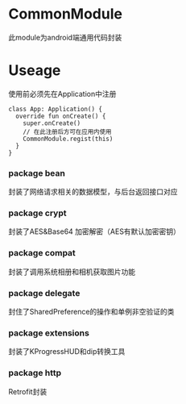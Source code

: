 # CommonModule
此module为android端通用代码封装
# Useage
使用前必须先在Application中注册
```
class App: Application() {
  override fun onCreate() {
    super.onCreate()
    // 在此注册后方可在应用内使用
    CommonModule.regist(this)
  }
}
```

### package bean
封装了网络请求相关的数据模型，与后台返回接口对应
### package crypt
封装了AES&Base64 加密解密（AES有默认加密密钥）
### package compat
封装了调用系统相册和相机获取图片功能
### package delegate
封住了SharedPreference的操作和单例非空验证的类
### package extensions
封装了KProgressHUD和dip转换工具
### package http
Retrofit封装
